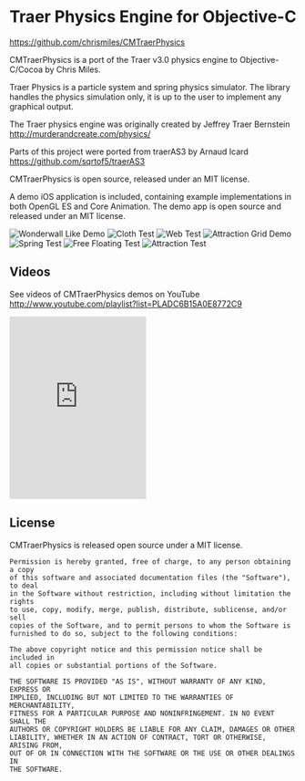 Traer Physics Engine for Objective-C
====================================

<https://github.com/chrismiles/CMTraerPhysics>

CMTraerPhysics is a port of the Traer v3.0 physics engine
to Objective-C/Cocoa by Chris Miles.

Traer Physics is a particle system and spring physics simulator.
The library handles the physics simulation only, it is up to the
user to implement any graphical output.

The Traer physics engine was originally created by Jeffrey
Traer Bernstein <http://murderandcreate.com/physics/>

Parts of this project were ported from traerAS3 by Arnaud Icard
<https://github.com/sqrtof5/traerAS3>

CMTraerPhysics is open source, released under an MIT license.

A demo iOS application is included, containing example implementations
in both OpenGL ES and Core Animation. The demo app is open source and
released under an MIT license.

![Wonderwall Like Demo](https://lh4.googleusercontent.com/-zMVXUYMWfic/TzIyCr6H0QI/AAAAAAAAAO0/Q8NVwJMsCJ0/s640/CMTraerPhysicsWonderwall.png "Wonderwall Like Demo")
![Cloth Test](https://lh4.googleusercontent.com/-ZwQUlTinInc/TzIx37BKSSI/AAAAAAAAAOM/xbt7FdbPDJI/s640/CMTraerPhysics-Cloth.png "Cloth Test")
![Web Test](https://lh6.googleusercontent.com/-rEV25gl2gj0/TzIx-Te2FWI/AAAAAAAAAOs/DXwmXXtuvDU/s640/CMTraerPhysics-Web-Test.png "Web Test")
![Attraction Grid Demo](https://lh6.googleusercontent.com/-cYVa5TRsgzg/TzIx7X1mHgI/AAAAAAAAAOU/73fWDEIF_oY/s640/CMTraerPhysics-Attraction-Grid.png "Attraction Grid Demo")
![Spring Test](https://lh5.googleusercontent.com/-hhc2L3qrzX4/TzIx83KP0uI/AAAAAAAAAOc/M96VeUNk7ug/s640/CMTraerPhysics-Spring.png "Spring Test")
![Free Floating Test](https://lh6.googleusercontent.com/-PbyAxK4YD_4/TzIx84dsMrI/AAAAAAAAAOg/KVXLXhS37Jg/s640/CMTraerPhysics-Free-Floating.png "Free Floating Test")
![Attraction Test](https://lh4.googleusercontent.com/-JQdEas4DxDw/TzIx2QcYaFI/AAAAAAAAAOE/fTYL_TkVxAo/s640/CMTraerPhysics-Attraction-Test.png "Attraction Test")


Videos
------

See videos of CMTraerPhysics demos on YouTube http://www.youtube.com/playlist?list=PLADC6B15A0E8772C9

<iframe width="240" height="320" src="http://www.youtube-nocookie.com/embed/videoseries?list=PLADC6B15A0E8772C9&amp;hl=en_US" frameborder="0" allowfullscreen></iframe>


License
-------

CMTraerPhysics is released open source under a MIT license.

    Permission is hereby granted, free of charge, to any person obtaining a copy
    of this software and associated documentation files (the "Software"), to deal
    in the Software without restriction, including without limitation the rights
    to use, copy, modify, merge, publish, distribute, sublicense, and/or sell
    copies of the Software, and to permit persons to whom the Software is
    furnished to do so, subject to the following conditions:

    The above copyright notice and this permission notice shall be included in
    all copies or substantial portions of the Software.

    THE SOFTWARE IS PROVIDED "AS IS", WITHOUT WARRANTY OF ANY KIND, EXPRESS OR
    IMPLIED, INCLUDING BUT NOT LIMITED TO THE WARRANTIES OF MERCHANTABILITY,
    FITNESS FOR A PARTICULAR PURPOSE AND NONINFRINGEMENT. IN NO EVENT SHALL THE
    AUTHORS OR COPYRIGHT HOLDERS BE LIABLE FOR ANY CLAIM, DAMAGES OR OTHER
    LIABILITY, WHETHER IN AN ACTION OF CONTRACT, TORT OR OTHERWISE, ARISING FROM,
    OUT OF OR IN CONNECTION WITH THE SOFTWARE OR THE USE OR OTHER DEALINGS IN
    THE SOFTWARE.
